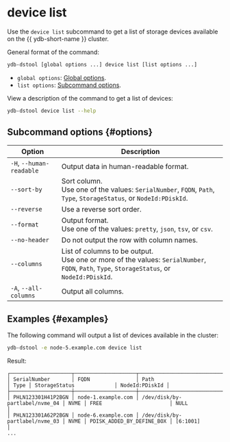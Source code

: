 # device list

Use the `device list` subcommand to get a list of storage devices available on the {{ ydb-short-name }} cluster.

General format of the command:

```bash
ydb-dstool [global options ...] device list [list options ...]
```

* `global options`: [Global options](global-options.md).
* `list options`: [Subcommand options](#options).

View a description of the command to get a list of devices:

```bash
ydb-dstool device list --help
```

## Subcommand options {#options}

| Option | Description |
---|---
| `-H`, `--human-readable` | Output data in human-readable format. |
| `--sort-by` | Sort column.<br>Use one of the values: `SerialNumber`, `FQDN`, `Path`, `Type`, `StorageStatus`, or `NodeId:PDiskId`. |
| `--reverse` | Use a reverse sort order. |
| `--format` | Output format.<br>Use one of the values: `pretty`, `json`, `tsv`, or `csv`. |
| `--no-header` | Do not output the row with column names. |
| `--columns` | List of columns to be output.<br>Use one or more of the values: `SerialNumber`, `FQDN`, `Path`, `Type`, `StorageStatus`, or  `NodeId:PDiskId`. |
| `-A`, `--all-columns` | Output all columns. |

## Examples {#examples}

The following command will output a list of devices available in the cluster:

```bash
ydb-dstool -e node-5.example.com device list
```

Result:

```text
┌────────────────────┬────────────────────┬────────────────────────────────┬──────┬───────────────────────────┬────────────────┐
│ SerialNumber       │ FQDN               │ Path                           │ Type │ StorageStatus             │ NodeId:PDiskId │
├────────────────────┼────────────────────┼────────────────────────────────┼──────┼───────────────────────────┼────────────────┤
│ PHLN123301H41P2BGN │ node-1.example.com │ /dev/disk/by-partlabel/nvme_04 │ NVME │ FREE                      │ NULL           │
│ PHLN123301A62P2BGN │ node-6.example.com │ /dev/disk/by-partlabel/nvme_03 │ NVME │ PDISK_ADDED_BY_DEFINE_BOX │ [6:1001]       │
...
```
